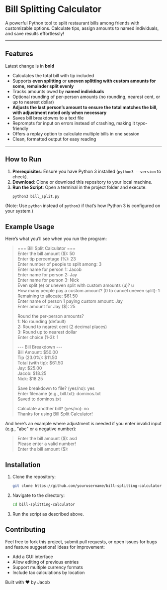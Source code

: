 # Bill Splitting Calculator

A powerful Python tool to split restaurant bills among friends with customizable options. Calculate tips, assign amounts to named individuals, and save results effortlessly!

---

## Features
Latest change is in **bold**
- Calculates the total bill with tip included
- Supports **even splitting** or **uneven splitting with custom amounts for some, remainder split evenly**
- Tracks amounts owed by **named individuals**
- Optional rounding of per-person amounts (no rounding, nearest cent, or up to nearest dollar)
- **Adjusts the last person’s amount to ensure the total matches the bill, with adjustment noted only when necessary**
- Saves bill breakdowns to a text file
- Reprompts for input on errors instead of crashing, making it typo-friendly
- Offers a replay option to calculate multiple bills in one session
- Clean, formatted output for easy reading

---

## How to Run
1. **Prerequisites**: Ensure you have Python 3 installed (`python3 --version` to check).
2. **Download**: Clone or download this repository to your local machine.
3. **Run the Script**: Open a terminal in the project folder and execute:
   ```bash
   python3 bill_split.py
   
(Note: Use `python` instead of `python3` if that’s how Python 3 is configured on your system.)
   
## Example Usage
Here’s what you’ll see when you run the program:

> === Bill Split Calculator ===<br>
Enter the bill amount (\$): 50<br>
Enter tip percentage (%): 23<br>
Enter number of people to split among: 3<br>
Enter name for person 1: Jacob<br>
Enter name for person 2: Jay<br>
Enter name for person 3: Nick<br>
Even split (e) or uneven split with custom amounts (u)? u<br>
How many people pay a custom amount? (0 to cancel uneven split): 1<br>
Remaining to allocate: \$61.50<br>
Enter name of person 1 paying custom amount: Jay<br>
Enter amount for Jay (\$): 25<br>
> 
> Round the per-person amounts?<br>
1: No rounding (default)<br>
2: Round to nearest cent (2 decimal places)<br>
3: Round up to nearest dollar<br>
Enter choice (1-3): 1<br>
> 
> --- Bill Breakdown ---<br>
Bill Amount: \$50.00<br>
Tip (23.0%): \$11.50<br>
Total (with tip): \$61.50<br>
Jay: \$25.00<br>
Jacob: \$18.25<br>
Nick: \$18.25<br>
> 
> Save breakdown to file? (yes/no): yes<br>
Enter filename (e.g., bill.txt): dominos.txt<br>
Saved to dominos.txt<br>
> 
> Calculate another bill? (yes/no): no<br>
Thanks for using Bill Split Calculator!<br>

And here’s an example where adjustment is needed if you enter invalid input (e.g., "abc" or a negative number):
> Enter the bill amount (\$): asd<br>
Please enter a valid number!<br>
Enter the bill amount (\$):<br>

## Installation
1. Clone the repository:
   ```bash
   git clone https://github.com/yourusername/bill-splitting-calculator.git
2. Navigate to the directory:
   ```bash
   cd bill-splitting-calculator
3. Run the script as described above.

## Contributing
Feel free to fork this project, submit pull requests, or open issues for bugs and feature suggestions! Ideas for improvement:

- Add a GUI interface
- Allow editing of previous entries
- Support multiple currency formats
- Include tax calculations by location

Built with ❤️ by Jacob